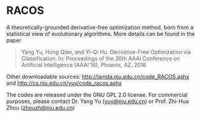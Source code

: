 # RACOS
A theoretically-grounded derivative-free optimization method, born from a statistical view of evolutionary algorithms. More details can be found in the paper
> Yang Yu, Hong Qian, and Yi-Qi Hu. Derivative-Free Optimization via Classification. In: Proceedings of the 30th AAAI Conference on Artificial Intelligence (AAAI'16), Phoenix, AZ, 2016

Other downloadable sources: http://lamda.nju.edu.cn/code_RACOS.ashx and http://cs.nju.edu.cn/yuy/code_racos.ashx


The codes are released under the GNU GPL 2.0 license. For commercial purposes, please contact Dr. Yang Yu (yuy@nju.edu.cn) or Prof. Zhi-Hua Zhou (zhouzh@nju.edu.cn)
